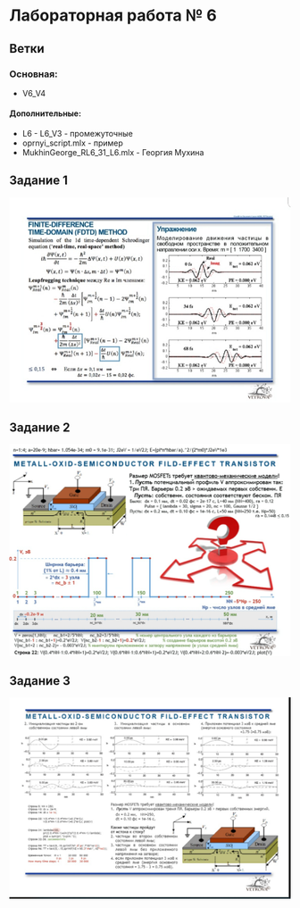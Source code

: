 # Лабораторная работа № 6
## Ветки

### Основная: 
   * V6_V4

#### Дополнительные:
   * L6 - L6_V3 - промежуточные
   * oprnyi_script.mlx - пример
   * MukhinGeorge_RL6_31_L6.mlx - Георгия Мухина


## Задание 1
![](https://github.com/khosta77/MPRE/blob/main/%D0%9B6/%D0%94%D0%9C/H-SgD_RnrFE.jpg)
## Задание 2
![](https://github.com/khosta77/MPRE/blob/main/%D0%9B6/%D0%94%D0%9C/7JjebqZklOc.jpg)
## Задание 3
![](https://github.com/khosta77/MPRE/blob/main/%D0%9B6/%D0%94%D0%9C/mC883o8fakE.jpg)
